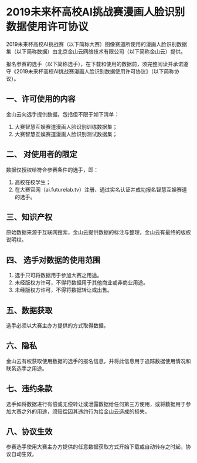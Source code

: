 # 2019未来杯高校AI挑战赛漫画人脸识别数据使用许可协议

2019未来杯高校AI挑战赛（以下简称大赛）图像赛道所使用的漫画人脸识别数据集（以下简称数据）由北京金山云网络技术有限公司（以下简称金山云）提供。

报名参赛的选手（以下简称选手），在下载和使用的数据前，须完整阅读并承诺遵守《2019未来杯高校AI挑战赛漫画人脸识别数据使用许可协议》（以下简称协议）。

## 一、许可使用的内容

金山云向选手提供数据，包括但不限于如下清单：

1. 大赛智慧互娱赛道漫画人脸识别训练数据集；
2. 大赛智慧互娱赛道漫画人脸识别测试数据集；

## 二、 对使用者的限定

数据仅授权给符合参赛条件的选手，即：

1. 高校在校学生；
2. 在大赛官网（ai.futurelab.tv）注册、通过实名认证并成功报名智慧互娱赛道的选手。

## 三、知识产权

原始数据来源于互联网搜索，金山云提供数据的标注与整理，金山云有最终的版权说明权。

## 四、 选手对数据的使用范围

1. 选手只可将数据用于参加大赛之用途。
2. 未经版权方许可，不得将数据用于其他商业或非商业用途。
3. 未经版权方许可，不得将数据转让或出售。

## 五、数据获取

选手必须以大赛主办方提供的方式取得数据。

## 六、隐私

金山云有权获取使用数据的选手的报名信息，并将此信息用于追踪数据使用情况和联系选手之用途。

## 七、违约条款

选手如将数据进行有偿或无偿转让或泄露数据给任何第三方使用，或将数据用于参加大赛之外的用途，须赔偿因其违约行为给金山云造成的损失。

## 八、协议生效

参赛选手使用大赛主办方提供的任意数据获取方式开始下载或自动转存之时起，协议自动生效。
